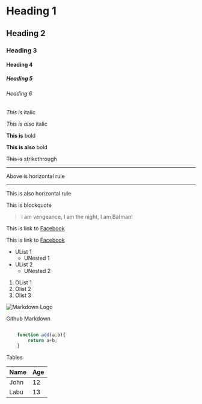 # Heading 1
## Heading 2
### Heading 3
#### Heading 4
##### Heading 5
###### Heading 6

*This is* italic

_This is also_ italic


**This is** bold

__This is also__ bold


~~This is~~ strikethrough

--- 
Above is horizontal rule

___
This is also horizontal rule

This is blockquote 
> I am vengeance, I am the night, I am Batman!

This is link to [Facebook](https://www.facebook.com/)

This is link to [Facebook](https://www.facebook.com/ "Facebook")

* UList 1
    * UNested 1
* UList 2
    * UNested 2

1. OList 1
1. Olist 2
2. Olist 3


![Markdown Logo](https://markdown-here.com/img/icon256.png)


Github Markdown

```javascript

    function add(a,b){
        return a+b;
    }

```

Tables

|Name   |Age    |
|-------|-------|
|John   |12     |
|Labu   |13     |

